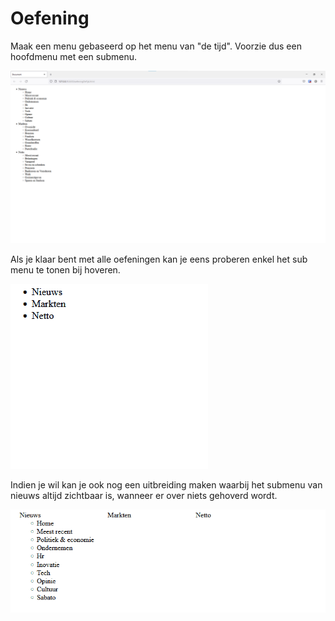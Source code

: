 # Oefening
Maak een menu gebaseerd op het menu van "de tijd". Voorzie dus een hoofdmenu met een submenu.

![Voorbeeld](voorbeeld.png)

Als je klaar bent met alle oefeningen kan je eens proberen enkel het sub menu te tonen bij hoveren.

![Voorbeeld](hover.gif)


Indien je wil kan je ook nog een uitbreiding maken waarbij het submenu van nieuws altijd zichtbaar is, wanneer er over niets gehoverd wordt.

![Voorbeeld](Animation.gif)
